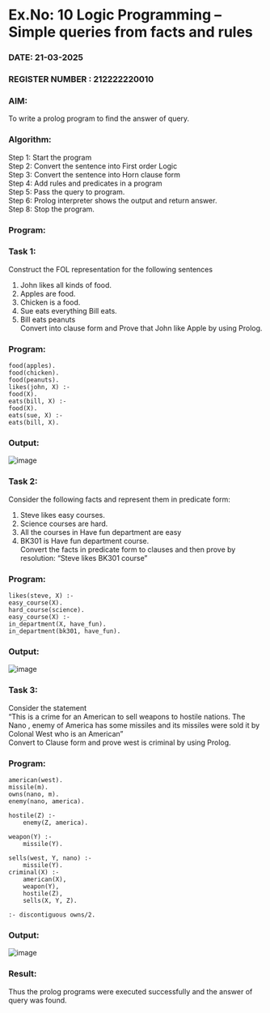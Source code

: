 # Ex.No: 10  Logic Programming –  Simple queries from facts and rules
### DATE: 21-03-2025                                                                           
### REGISTER NUMBER : 212222220010
### AIM: 
To write a prolog program to find the answer of query. 
###  Algorithm:
 Step 1: Start the program <br> 
 Step 2: Convert the sentence into First order Logic  <br> 
 Step 3:  Convert the sentence into Horn clause form  <br> 
 Step 4: Add rules and predicates in a program   <br> 
 Step 5:  Pass the query to program. <br> 
 Step 6: Prolog interpreter shows the output and return answer. <br> 
 Step 8:  Stop the program.
### Program:
### Task 1:
Construct the FOL representation for the following sentences <br> 
1.	John likes all kinds of food.  <br> 
2.	Apples are food.  <br> 
3.	Chicken is a food.  <br> 
4.	Sue eats everything Bill eats. <br> 
5.	 Bill eats peanuts  <br> 
   Convert into clause form and Prove that John like Apple by using Prolog. <br> 
### Program:

```
food(apples).
food(chicken).
food(peanuts).
likes(john, X) :-
food(X).
eats(bill, X) :-
food(X).
eats(sue, X) :-
eats(bill, X).
```


### Output:
![image](https://github.com/user-attachments/assets/bf61ed3c-253c-4d61-9682-f796effd7fb4)


### Task 2:
Consider the following facts and represent them in predicate form: <br>              
1.	Steve likes easy courses. <br> 
2.	Science courses are hard. <br> 
3. All the courses in Have fun department are easy <br> 
4. BK301 is Have fun department course.<br> 
Convert the facts in predicate form to clauses and then prove by resolution: “Steve likes BK301 course”<br> 

### Program:
```
likes(steve, X) :-
easy_course(X).
hard_course(science).
easy_course(X) :-
in_department(X, have_fun).
in_department(bk301, have_fun).
```

### Output:
![image](https://github.com/user-attachments/assets/33b96f07-abab-4dee-8203-f975d273775b)

### Task 3:
Consider the statement <br> 
“This is a crime for an American to sell weapons to hostile nations. The Nano , enemy of America has some missiles and its missiles were sold it by Colonal West who is an American” <br> 
Convert to Clause form and prove west is criminal by using Prolog.<br> 
### Program:
```
american(west).
missile(m).
owns(nano, m).
enemy(nano, america).

hostile(Z) :-
    enemy(Z, america).

weapon(Y) :-
    missile(Y).

sells(west, Y, nano) :-
    missile(Y).
criminal(X) :-
    american(X),
    weapon(Y),
    hostile(Z),
    sells(X, Y, Z).

:- discontiguous owns/2.

```

### Output:

![image](https://github.com/user-attachments/assets/ee9394bd-900e-4683-bb1b-682b6cebf8cc)


### Result:
Thus the prolog programs were executed successfully and the answer of query was found.
